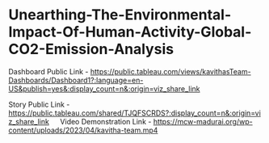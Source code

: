 # Unearthing-The-Environmental-Impact-Of-Human-Activity-Global-CO2-Emission-Analysis


Dashboard Public Link - https://public.tableau.com/views/kavithasTeam-Dashboards/Dashboard1?:language=en-US&publish=yes&:display_count=n&:origin=viz_share_link

Story Public Link - https://public.tableau.com/shared/TJQFSCRDS?:display_count=n&:origin=viz_share_link
 
Video Demonstration Link - https://mcw-madurai.org/wp-content/uploads/2023/04/kavitha-team.mp4
